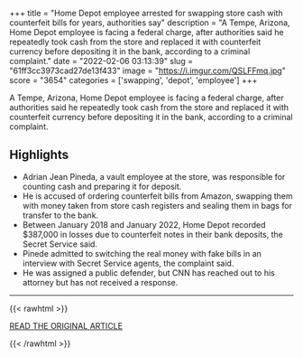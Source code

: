 +++
title = "Home Depot employee arrested for swapping store cash with counterfeit bills for years, authorities say"
description = "A Tempe, Arizona, Home Depot employee is facing a federal charge, after authorities said he repeatedly took cash from the store and replaced it with counterfeit currency before depositing it in the bank, according to a criminal complaint."
date = "2022-02-06 03:13:39"
slug = "61ff3cc3973cad27de13f433"
image = "https://i.imgur.com/QSLFFmq.jpg"
score = "3654"
categories = ['swapping', 'depot', 'employee']
+++

A Tempe, Arizona, Home Depot employee is facing a federal charge, after authorities said he repeatedly took cash from the store and replaced it with counterfeit currency before depositing it in the bank, according to a criminal complaint.

## Highlights

- Adrian Jean Pineda, a vault employee at the store, was responsible for counting cash and preparing it for deposit.
- He is accused of ordering counterfeit bills from Amazon, swapping them with money taken from store cash registers and sealing them in bags for transfer to the bank.
- Between January 2018 and January 2022, Home Depot recorded $387,000 in losses due to counterfeit notes in their bank deposits, the Secret Service said.
- Pinede admitted to switching the real money with fake bills in an interview with Secret Service agents, the complaint said.
- He was assigned a public defender, but CNN has reached out to his attorney but has not received a response.

---

{{< rawhtml >}}
  <p class="article-category">
    <a target="_blank" href="https://www.cnn.com/2022/02/04/us/home-depot-counterfeit-arrest/index.html">READ THE ORIGINAL ARTICLE</a>
  </p>
{{< /rawhtml >}}
